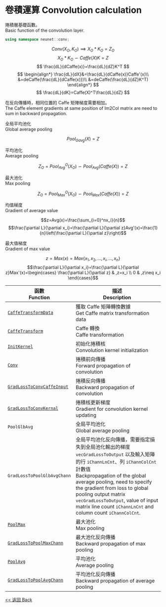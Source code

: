 # 卷積運算 Convolution calculation

捲積層基礎函數。\
Basic function of the convolution layer.

```c++
using namespace neunet::conv;
```

$$ Conv(X_O,K_O) \implies X_O*K_O=Z_O $$
$$ X_O*K_O \backsim Caffe(X)K=Z $$
$$ \frac{dL}{dCaffe(x)}=\frac{dL}{dZ}K^T $$
$$ \begin{align*}
    \frac{dL}{dX}&=\frac{dL}{dCaffe(x)}Caffe'(x)\\
    &=deCaffe(\frac{dL}{dCaffe(x)})\\
    &=deCaffe(\frac{dL}{dZ}K^T)
\end{align*} $$
$$ \frac{dL}{dK}=Caffe(X)^T\frac{dL}{dZ} $$

在反向傳播時，相同位置的 Caffe 矩陣梯度需要相加。\
The Caffe element gradients at same position of Im2Col matrix are need to sum in backward propagation.

全局平均池化\
Global average pooling

$$Pool_{Gavg}(X)=Z$$

平均池化\
Average pooling

$$Z_O=Pool_{Avg}^O(X_O) \backsim Pool_{Avg}(Caffe(X))=Z$$

最大池化\
Max pooling

$$Z_O=Pool_{Max}^O(X_O) \backsim Pool_{Max}(Caffe(X))=Z$$

均值梯度\
Gradient of average value

$$z=Avg(x)=\frac{\sum_{i=0}^nx_i}{n}$$
$$\frac{\partial L}{\partial x_i}=\frac{\partial L}{\partial z}Avg'(x)=\frac{1}{n}\left(\frac{\partial L}{\partial z}\right)$$

最大值梯度\
Gradient of max value

$$z=Max(x)=Max\{x_1,x_2,\dots,x_i,\dots,x_n\}$$
$$\frac{\partial L}{\partial x_i}=\frac{\partial L}{\partial z}Max'(x)=\begin{cases}
    \frac{\partial L}{\partial z} & ,z=x_i \\
    0 & ,z\neq x_i
\end{cases}$$

函數<br>Function|描述<br>Description
-|-
[`CaffeTransformData`](CaffeTransformData.md)|獲取 Caffe 矩陣轉換數據<br>Get Caffe matrix transformation data
[`CaffeTransform`](CaffeTransform.md)|Caffe 轉換<br>Caffe transformation
[`InitKernel`](InitKernel.md)|初始化捲積核<br>Convolution kernel initialization
[`Conv`](Conv.md)|捲積前向傳播<br>Forward propagation of convolution
[`GradLossToConvCaffeInput`](GradLossToConvCaffeInput.md)|捲積反向傳播<br>Backward propagation of convolution
[`GradLossToConvKernal`](GradLossToConvKernal.md)|捲積核更新梯度<br>Gradient for convolution kernel updating
`PoolGlbAvg`|全局平均池化<br>Global average pooling
`GradLossToPoolGlbAvgChann`|全局平均池化反向傳播，需要指定損失到全局池化輸出的梯度 `vecGradLossToOutput` 以及輸入矩陣的行 `iChannLnCnt`、列 `iChannColCnt` 計數值<br>Backpropagation of the global average pooling, need to specify the gradient from loss to global pooling output matrix `vecGradLossToOutput`, value of input matrix line count `iChannLnCnt` and column count `iChannColCnt`.
[`PoolMax`](PoolMax.md)|最大池化<br>Max pooling
[`GradLossToPoolMaxChann`](GradLossToPoolMaxChann.md)|最大池化反向傳播<br>Backward propagation of max pooling
[`PoolAvg`](PoolAvg.md)|平均池化<br>Average pooling
[`GradLossToPoolAvgChann`](GradLossToPoolAvgChann.md)|平均池化反向傳播<br>Backward propagation of average pooling

[<< 返回 Back](../cover.md)
